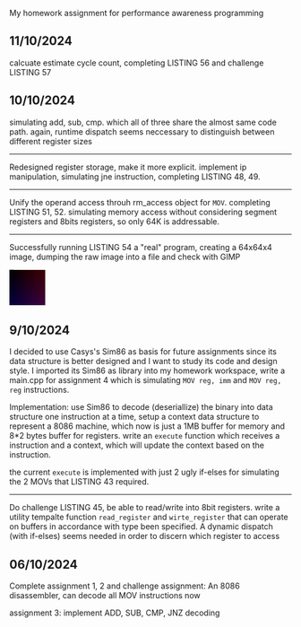 My homework assignment for performance awareness programming
## 11/10/2024
calcuate estimate cycle count, completing LISTING 56 and challenge LISTING 57

## 10/10/2024

simulating add, sub, cmp. which all of three share the almost same code path.
again, runtime dispatch seems neccessary to distinguish between different register sizes

---

Redesigned register storage, make it more explicit.
implement ip manipulation, simulating jne instruction, completing LISTING 48, 49.

---

Unify the operand access throuh rm_access object for `MOV`. completing LISTING 51, 52.
simulating memory access without considering segment registers and 8bits registers, so only 64K is addressable.

---

Successfully running LISTING 54 a "real" program, creating a 64x64x4 image, dumping the raw image into a file and check with GIMP

![alt text](dump.jpg "Title")

## 9/10/2024
I decided to use Casys's Sim86 as basis for future assignments since its data structure is better designed and I want to study its code and design style. I imported its Sim86 as library into my homework workspace, write a main.cpp for assignment 4 which is simulating `MOV reg, imm` and `MOV reg, reg` instructions.

Implementation: use Sim86 to decode (deseriallize) the binary into data structure one instruction at a time, setup a context data structure to represent a 8086 machine, which now is just a 1MB buffer for memory and 8*2 bytes buffer for registers. write an `execute` function which receives a instruction and a context, which will update the context based on the instruction.

the current `execute` is implemented with just 2 ugly if-elses for simulating the 2 MOVs that LISTING 43 required.

----
Do challenge LISTING 45, be able to read/write into 8bit registers. write a utility tempalte function `read_register` and `wirte_register` that can operate on buffers in accordance with type been specified. A dynamic dispatch (with if-elses) seems needed in order to discern which register to access

## 06/10/2024
Complete assignment 1, 2 and challenge assignment:
An 8086 disassembler, can decode all MOV instructions now

assignment 3: implement ADD, SUB, CMP, JNZ decoding



